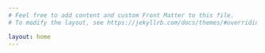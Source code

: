 ```yaml
---
# Feel free to add content and custom Front Matter to this file.
# To modify the layout, see https://jekyllrb.com/docs/themes/#overriding-theme-defaults

layout: home
---
```

<script type="module" crossorigin src="{% link assets/home-screen/index.js %}"></script>
<link rel="stylesheet" crossorigin href="{% link assets/home-screen/index.css %}">
<div id="root"></div>
